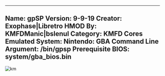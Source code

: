-----------------------
Name: gpSP
Version: 9-9-19
Creator: Exophase|Libretro
HMOD By: KMFDManic|bslenul
Category: KMFD Cores
Emulated System: Nintendo: GBA
Command Line Argument: /bin/gpsp
Prerequisite BIOS: system/gba_bios.bin
-----------------------
![km](https://i.imgur.com/KOWRX1y.png)

